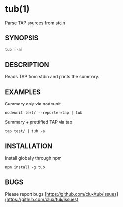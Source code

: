 # tub(1)
Parse TAP sources from stdin

## SYNOPSIS
`tub [-a]`

## DESCRIPTION
Reads TAP from stdin and prints the summary.

## EXAMPLES
Summary only via nodeunit

`nodeunit test/ --reporter=tap | tub`

Summary + prettified TAP via tap

`tap test/ | tub -a`

## INSTALLATION
Install globally through npm

`npm install -g tub`

## BUGS
Please report bugs [https://github.com/clux/tub/issues](https://github.com/clux/tub/issues)

